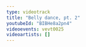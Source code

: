 ```yaml
---
type: videotrack
title: "Belly dance, pt. 2"
youtubeId: "BIBHe8a2pn4"
videoevents: vevt0025
videoartists: []
---
```

